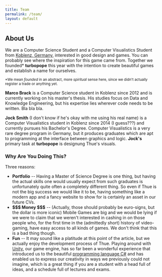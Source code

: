 ```yaml
---
title: Team
permalink: /team/
layout: default
---
```


## About Us

We are a Computer Science Student and a Computer Visualistics Student from [Koblenz, Germany](https://www.google.de/maps/place/Koblenz/@50.3454273,7.5885547,12z/), interested in good design and games. You can probably see where the inspiration for this game came from. Together we founded\* **turbopope** this year with the intention to create beautiful games and establish a name for ourselves.

<small>\*We mean *founded* in an abstract, more *spiritual* sense here, since we didn't actually register a trade or anything yet.</small>

**Marco Brack** is a Computer Science student in Koblenz since 2012 and is currently working on his master's thesis. His studies focus on Data and Knowledge Engineering, but his expertise lies wherever code needs to be written. Bla bla bla.

**Jock Smith** (I don't know if he's okay with me using his real name) is a Computer Visualistics student in Koblenz since 2014 (I guess???) and currently pursues his Bachelor's Degree. Computer Visualistics is a very rare degree program in Germany, but it produces graduates which are apt to programming at the interface between graphics and logic. **Jock's** primary task at **turbopope** is designung Thue's visuals.


### Why Are You Doing This?

Three reasons:

* **Portfolio** -- Having a Master of Science Degree is one thing, but having the actual skills one would usually expect from such graduates is unfortunately quite often a completely different thing. So even if Thue is not the big success we would like it to be, having something like a modern app and a fancy website to show for is certainly an asset in our future CVs.
* **\$\$\$ Money \$\$\$** -- (Actually, those should probably be euro-signs, but the dollar is more iconic) Mobile Games are big and we would be lying if we were to claim that we weren't interested in cashing in on those people who, for the first time in the (admittedly short) history of video-gaming, have easy access to all kinds of games. We don't think that this is a bad thing though.
* **Fun** -- It may sound like a platitude at this point of the article, but we actually enjoy the development process of Thue. Playing around with [Unity](https://unity3d.com/), our game engine, has so far been a wonderful experience that introduced us to the beautiful [programming language C#](https://en.wikipedia.org/wiki/C_Sharp_(programming_language)) and has enabled us to express our creativity in ways we previously could not imagine, which is a great thing if you are a student with a head full of ideas, and a schedule full of lectures and exams.
